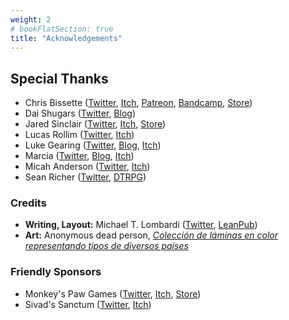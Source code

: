 ```yaml
---
weight: 2
# bookFlatSection: true
title: "Acknowledgements"
---
```


## Special Thanks

- Chris Bissette ([Twitter](https://twitter.com/pangalactic), [Itch](https://loottheroom.itch.io/), [Patreon](https://www.patreon.com/loottheroom), [Bandcamp](https://chrisbissette.bandcamp.com/), [Store](https://loottheroom.uk/shop))
- Dai Shugars ([Twitter](https://twitter.com/daishugars), [Blog](https://daishugars.com/))
- Jared Sinclair ([Twitter](https://twitter.com/infinite_mao), [Itch](https://s-jared.itch.io/), [Store](https://spearwitch.com/))
- Lucas Rollim ([Twitter](https://twitter.com/rolimllucas), [Itch](https://lucasrolim.itch.io/))
- Luke Gearing ([Twitter](https://twitter.com/LukeGearing), [Blog](https://lukegearing.blot.im/), [Itch](https://lukegearing.itch.io/))
- Marcia ([Twitter](https://twitter.com/chiquitafajita_), [Blog](https://chiquitafajita.blogspot.com/), [Itch](https://chiquitafajita.itch.io/))
- Micah Anderson ([Twitter](https://twitter.com/micaholism), [Itch](https://micah-anderson.itch.io/bastards))
- Sean Richer ([Twitter](https://twitter.com/HypatiasAngst), [DTRPG](https://www.drivethrurpg.com/browse/pub/14216/Orbital-Intelligence-LLC))

### Credits

- **Writing, Layout:** Michael T. Lombardi ([Twitter](https://twitter.com/TrebuchetOps), [LeanPub](https://leanpub.com/u/michaeltlombardi))
- **Art:** Anonymous dead person, _[Colección de láminas en color representando tipos de diversos países](https://www.oldbookillustrations.com/titles/coleccion-de-laminas-en-color-representando-tipos-de-diversos-paises/)_

### Friendly Sponsors

- Monkey's Paw Games ([Twitter](https://twitter.com/monkeyspawgames), [Itch](https://monkeys-paw-games.itch.io/), [Store](https://monkeyspawgames.com/))
- Sivad's Sanctum ([Twitter](https://twitter.com/sivads_sanctum), [Itch](https://sivads-sanctum.itch.io))
